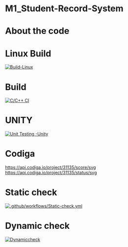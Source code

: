 # M1_Student-Record-System

# About the code

# Linux Build

[![Build-Linux](https://github.com/cvnjaideep/M1_Student-Record-System/actions/workflows/Build-Linux.yml/badge.svg)](https://github.com/cvnjaideep/M1_Student-Record-System/actions/workflows/Build-Linux.yml)

# Build

[![C/C++ CI](https://github.com/cvnjaideep/M1_Student-Record-System/actions/workflows/c-cpp.yml/badge.svg)](https://github.com/cvnjaideep/M1_Student-Record-System/actions/workflows/c-cpp.yml)

# UNITY

[![Unit Testing -Unity](https://github.com/cvnjaideep/M1_Student-Record-System/actions/workflows/unity.yml/badge.svg)](https://github.com/cvnjaideep/M1_Student-Record-System/actions/workflows/unity.yml)


# Codiga

https://api.codiga.io/project/31135/score/svg
https://api.codiga.io/project/31135/status/svg

# Static check

[![.github/workflows/Static-check.yml](https://github.com/cvnjaideep/M1_Student-Record-System/actions/workflows/Static-check.yml/badge.svg)](https://github.com/cvnjaideep/M1_Student-Record-System/actions/workflows/Static-check.yml)

# Dynamic check

[![Dynamiccheck](https://github.com/cvnjaideep/M1_Student-Record-System/actions/workflows/Dynamic-check.yml/badge.svg)](https://github.com/cvnjaideep/M1_Student-Record-System/actions/workflows/Dynamic-check.yml)
